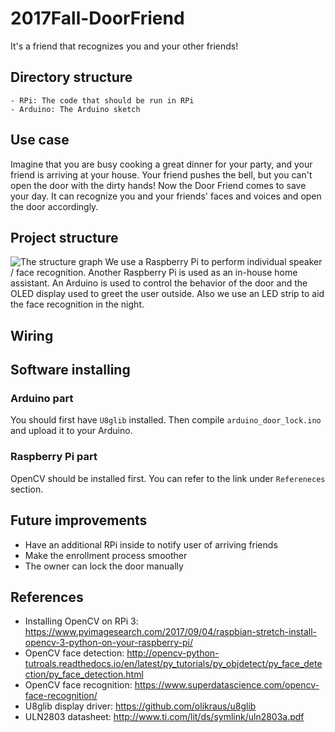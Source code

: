 # 2017Fall-DoorFriend
It's a friend that recognizes you and your other friends!

## Directory structure
    - RPi: The code that should be run in RPi
    - Arduino: The Arduino sketch

## Use case
Imagine that you are busy cooking a great dinner for your party, and your friend is arriving at your house. Your friend pushes the bell, but you can't open the door with the dirty hands! Now the Door Friend comes to save your day. It can recognize you and your friends' faces and voices and open the door accordingly.

## Project structure
![The structure graph](https://i.imgur.com/jKUtGx1.png)
We use a Raspberry Pi to perform individual speaker / face recognition. Another Raspberry Pi is used as an in-house home assistant. An Arduino is used to control the behavior of the door and the OLED display used to greet the user outside. Also we use an LED strip to aid the face recognition in the night.

## Wiring

## Software installing
### Arduino part
You should first have `U8glib` installed. Then compile `arduino_door_lock.ino` and upload it to your Arduino.

### Raspberry Pi part
OpenCV should be installed first. You can refer to the link under `Refereneces` section.

## Future improvements
- Have an additional RPi inside to notify user of arriving friends
- Make the enrollment process smoother
- The owner can lock the door manually

## References
- Installing OpenCV on RPi 3: <https://www.pyimagesearch.com/2017/09/04/raspbian-stretch-install-opencv-3-python-on-your-raspberry-pi/>
- OpenCV face detection: <http://opencv-python-tutroals.readthedocs.io/en/latest/py_tutorials/py_objdetect/py_face_detection/py_face_detection.html>
- OpenCV face recognition: <https://www.superdatascience.com/opencv-face-recognition/>
- U8glib display driver: <https://github.com/olikraus/u8glib>
- ULN2803 datasheet: <http://www.ti.com/lit/ds/symlink/uln2803a.pdf>
